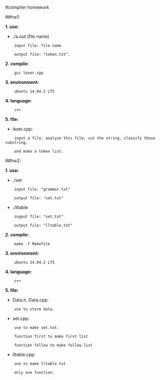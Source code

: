 #compiler homework

##hw1:

**1. use:**

- ./a.out (file name)

```
	input file: file name

	output file: "token.txt".
```

**2. compile:**

```
	gcc lexer.cpp
```

**3. environment:**

```
	ubuntu 14.04.2 LTS
```
**4. language:**

```
	c++
```

**5. file:**

- lexer.cpp:

```
	input a file, analyze this file, cut the string, classify those substring,

	and make a token list.
```

##hw2:

**1. use:**

- ./set

```
	input file: "grammar.txt"

	output file: "set.txt"
```

- ./lltable

```
	inpput file: "set.txt"

	output file: "lltable.txt"
```

**2. compile:**

```
	make -f Makefile
```

**3. environment:**

```
	ubuntu 14.04.2 LTS
```
**4. language:**

```
	c++
```

**5. file:**

- Data.h, Data.cpp:

```
	use to store data.
```

- set.cpp:

```
	use to make set.txt.

	function first to make first list

	function follow to make follow list
```

- lltable.cpp:

```
	use to make lltable.txt

	only one function.
```
